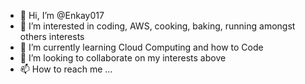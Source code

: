 - 👋 Hi, I’m @Enkay017
- 👀 I’m interested in coding, AWS, cooking, baking, running amongst others interests
- 🌱 I’m currently learning Cloud Computing and how to Code
- 💞️ I’m looking to collaborate on my interests above
- 📫 How to reach me ...

<!---
Enkay017/Enkay017 is a ✨ special ✨ repository because its `README.md` (this file) appears on your GitHub profile.
You can click the Preview link to take a look at your changes.
--->
